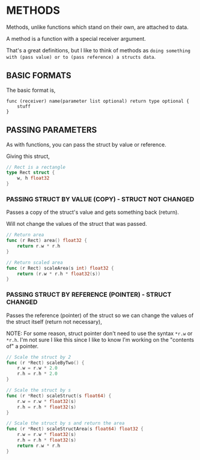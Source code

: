 # METHODS

Methods, unlike functions which stand on their own,
are attached to data. 

A method is a function with a special receiver argument.

That's a great definitions, but I like to think of methods as
`doing something with (pass value) or to (pass reference) a structs data`.

## BASIC FORMATS

The basic format is,

```
func (receiver) name(parameter list optional) return type optional {
    stuff
}
```

## PASSING PARAMETERS

As with functions, you can pass the struct by value or reference.

Giving this struct,

```go
// Rect is a rectangle
type Rect struct {
	w, h float32
}
```

### PASSING STRUCT BY VALUE (COPY) - STRUCT NOT CHANGED

Passes a copy of the struct's value and gets something back (return).

Will not change the values of the struct that was passed.

```go
// Return area
func (r Rect) area() float32 {
	return r.w * r.h
}

// Return scaled area
func (r Rect) scaleArea(s int) float32 {
	return (r.w * r.h * float32(s))
}
```

### PASSING STRUCT BY REFERENCE (POINTER) - STRUCT CHANGED

Passes the reference (pointer) of the struct so we can change
the values of the struct itself (return not necessary),

NOTE: For some reason, struct pointer don't need to use the syntax
`*r.w` or `*r.h`.  I'm not sure I like this since
I like to know I'm working on the "contents of" a pointer.

```go
// Scale the struct by 2
func (r *Rect) scaleByTwo() {
	r.w = r.w * 2.0
	r.h = r.h * 2.0
}

// Scale the struct by s
func (r *Rect) scaleStruct(s float64) {
	r.w = r.w * float32(s)
	r.h = r.h * float32(s)
}

// Scale the struct by s and return the area
func (r *Rect) scaleStructArea(s float64) float32 {
	r.w = r.w * float32(s)
	r.h = r.h * float32(s)
	return r.w * r.h
}
```


